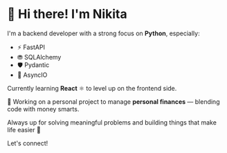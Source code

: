 # 👋 Hi there! I'm Nikita

I'm a backend developer with a strong focus on **Python**, especially:
- ⚡️ FastAPI
- ⛃ SQLAlchemy
- 🛡️ Pydantic
- 🔀 AsyncIO

Currently learning **React** ⚛️ to level up on the frontend side.

🎯 Working on a personal project to manage **personal finances** — blending code with money smarts.

Always up for solving meaningful problems and building things that make life easier 🚀

Let's connect!

<!--
**fibboo/fibboo** is a ✨ _special_ ✨ repository because its `README.md` (this file) appears on your GitHub profile.

Here are some ideas to get you started:

- 🔭 I’m currently working on ...
- 🌱 I’m currently learning ...
- 👯 I’m looking to collaborate on ...
- 🤔 I’m looking for help with ...
- 💬 Ask me about ...
- 📫 How to reach me: ...
- 😄 Pronouns: ...
- ⚡ Fun fact: ...
-->
